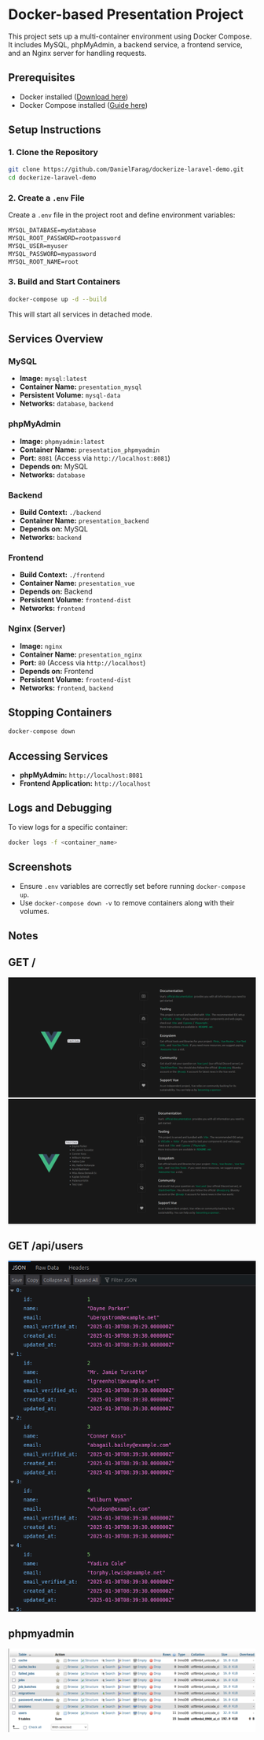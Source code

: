# Docker-based Presentation Project

This project sets up a multi-container environment using Docker Compose. It includes MySQL, phpMyAdmin, a backend service, a frontend service, and an Nginx server for handling requests.

## Prerequisites

- Docker installed ([Download here](https://www.docker.com/get-started))
- Docker Compose installed ([Guide here](https://docs.docker.com/compose/install/))

## Setup Instructions

### 1. Clone the Repository
```sh
git clone https://github.com/DanielFarag/dockerize-laravel-demo.git
cd dockerize-laravel-demo
```

### 2. Create a `.env` File

Create a `.env` file in the project root and define environment variables:
```
MYSQL_DATABASE=mydatabase
MYSQL_ROOT_PASSWORD=rootpassword
MYSQL_USER=myuser
MYSQL_PASSWORD=mypassword
MYSQL_ROOT_NAME=root
```

### 3. Build and Start Containers
```sh
docker-compose up -d --build
```
This will start all services in detached mode.

## Services Overview

### MySQL
- **Image:** `mysql:latest`
- **Container Name:** `presentation_mysql`
- **Persistent Volume:** `mysql-data`
- **Networks:** `database`, `backend`

### phpMyAdmin
- **Image:** `phpmyadmin:latest`
- **Container Name:** `presentation_phpmyadmin`
- **Port:** `8081` (Access via `http://localhost:8081`)
- **Depends on:** MySQL
- **Networks:** `database`

### Backend
- **Build Context:** `./backend`
- **Container Name:** `presentation_backend`
- **Depends on:** MySQL
- **Networks:** `backend`

### Frontend
- **Build Context:** `./frontend`
- **Container Name:** `presentation_vue`
- **Depends on:** Backend
- **Persistent Volume:** `frontend-dist`
- **Networks:** `frontend`

### Nginx (Server)
- **Image:** `nginx`
- **Container Name:** `presentation_nginx`
- **Port:** `80` (Access via `http://localhost`)
- **Depends on:** Frontend
- **Persistent Volume:** `frontend-dist`
- **Networks:** `frontend`, `backend`

## Stopping Containers
```sh
docker-compose down
```

## Accessing Services
- **phpMyAdmin:** `http://localhost:8081`
- **Frontend Application:** `http://localhost`

## Logs and Debugging
To view logs for a specific container:
```sh
docker logs -f <container_name>
```

## Screenshots
- Ensure `.env` variables are correctly set before running `docker-compose up`.
- Use `docker-compose down -v` to remove containers along with their volumes.

## Notes

## GET /
![Alt text](./images/1.png "vue")
![Alt text](./images/4.png "vue")

## GET /api/users
![Alt text](./images/2.png "api")

## phpmyadmin
![Alt text](./images/3.png "phpmyadmin")
